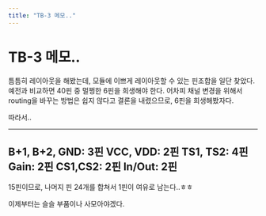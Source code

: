 ```yaml
---
title: "TB-3 메모.."
---
```

# TB-3 메모..

틈틈히 레이아웃을 해봤는데, 모듈에 이쁘게 레이아웃할 수 있는 핀조합을 일단 찾았다.
예전과 비교하면 40핀 중 멀쩡한 6핀을 희생해야 한다. 어차피 채널 변경을 위해서 routing을 바꾸는 방법은 쉽지 않다고 결론을 내렸으므로, 6핀을 희생해봤자다.

따라서..

-------------------------
B+1, B+2, GND: 3핀
VCC, VDD: 2핀
TS1, TS2: 4핀
Gain: 2핀
CS1,CS2: 2핀
In/Out: 2핀
-------------------------
15핀이므로, 나머지 핀 24개를 합쳐서 1핀이 여유로 남는다..ㅎㅎ

이제부터는 슬슬 부품이나 사모아야겠다.




